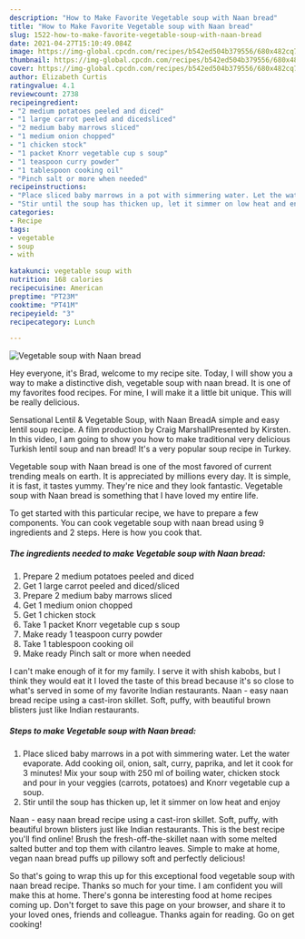 ```yaml
---
description: "How to Make Favorite Vegetable soup with Naan bread"
title: "How to Make Favorite Vegetable soup with Naan bread"
slug: 1522-how-to-make-favorite-vegetable-soup-with-naan-bread
date: 2021-04-27T15:10:49.084Z
image: https://img-global.cpcdn.com/recipes/b542ed504b379556/680x482cq70/vegetable-soup-with-naan-bread-recipe-main-photo.jpg
thumbnail: https://img-global.cpcdn.com/recipes/b542ed504b379556/680x482cq70/vegetable-soup-with-naan-bread-recipe-main-photo.jpg
cover: https://img-global.cpcdn.com/recipes/b542ed504b379556/680x482cq70/vegetable-soup-with-naan-bread-recipe-main-photo.jpg
author: Elizabeth Curtis
ratingvalue: 4.1
reviewcount: 2738
recipeingredient:
- "2 medium potatoes peeled and diced"
- "1 large carrot peeled and dicedsliced"
- "2 medium baby marrows sliced"
- "1 medium onion chopped"
- "1 chicken stock"
- "1 packet Knorr vegetable cup s soup"
- "1 teaspoon curry powder"
- "1 tablespoon cooking oil"
- "Pinch salt or more when needed"
recipeinstructions:
- "Place sliced baby marrows in a pot with simmering water. Let the water evaporate. Add cooking oil, onion, salt, curry, paprika, and let it cook for 3 minutes! Mix your soup with 250 ml of boiling water, chicken stock and pour in your veggies (carrots, potatoes) and Knorr vegetable cup a soup."
- "Stir until the soup has thicken up, let it simmer on low heat and enjoy"
categories:
- Recipe
tags:
- vegetable
- soup
- with

katakunci: vegetable soup with 
nutrition: 168 calories
recipecuisine: American
preptime: "PT23M"
cooktime: "PT41M"
recipeyield: "3"
recipecategory: Lunch

---
```



![Vegetable soup with Naan bread](https://img-global.cpcdn.com/recipes/b542ed504b379556/680x482cq70/vegetable-soup-with-naan-bread-recipe-main-photo.jpg)

Hey everyone, it's Brad, welcome to my recipe site. Today, I will show you a way to make a distinctive dish, vegetable soup with naan bread. It is one of my favorites food recipes. For mine, I will make it a little bit unique. This will be really delicious.

Sensational Lentil &amp; Vegetable Soup, with Naan BreadA simple and easy lentil soup recipe. A film production by Craig MarshallPresented by Kirsten. In this video, I am going to show you how to make traditional very delicious Turkish lentil soup and nan bread! It&#39;s a very popular soup recipe in Turkey.

Vegetable soup with Naan bread is one of the most favored of current trending meals on earth. It is appreciated by millions every day. It is simple, it is fast, it tastes yummy. They're nice and they look fantastic. Vegetable soup with Naan bread is something that I have loved my entire life.


To get started with this particular recipe, we have to prepare a few components. You can cook vegetable soup with naan bread using 9 ingredients and 2 steps. Here is how you cook that.

<!--inarticleads1-->

##### The ingredients needed to make Vegetable soup with Naan bread:

1. Prepare 2 medium potatoes peeled and diced
1. Get 1 large carrot peeled and diced/sliced
1. Prepare 2 medium baby marrows sliced
1. Get 1 medium onion chopped
1. Get 1 chicken stock
1. Take 1 packet Knorr vegetable cup s soup
1. Make ready 1 teaspoon curry powder
1. Take 1 tablespoon cooking oil
1. Make ready Pinch salt or more when needed


I can&#39;t make enough of it for my family. I serve it with shish kabobs, but I think they would eat it I loved the taste of this bread because it&#39;s so close to what&#39;s served in some of my favorite Indian restaurants. Naan - easy naan bread recipe using a cast-iron skillet. Soft, puffy, with beautiful brown blisters just like Indian restaurants. 

<!--inarticleads2-->

##### Steps to make Vegetable soup with Naan bread:

1. Place sliced baby marrows in a pot with simmering water. Let the water evaporate. Add cooking oil, onion, salt, curry, paprika, and let it cook for 3 minutes! Mix your soup with 250 ml of boiling water, chicken stock and pour in your veggies (carrots, potatoes) and Knorr vegetable cup a soup.
1. Stir until the soup has thicken up, let it simmer on low heat and enjoy


Naan - easy naan bread recipe using a cast-iron skillet. Soft, puffy, with beautiful brown blisters just like Indian restaurants. This is the best recipe you&#39;ll find online! Brush the fresh-off-the-skillet naan with some melted salted butter and top them with cilantro leaves. Simple to make at home, vegan naan bread puffs up pillowy soft and perfectly delicious! 

So that's going to wrap this up for this exceptional food vegetable soup with naan bread recipe. Thanks so much for your time. I am confident you will make this at home. There's gonna be interesting food at home recipes coming up. Don't forget to save this page on your browser, and share it to your loved ones, friends and colleague. Thanks again for reading. Go on get cooking!
